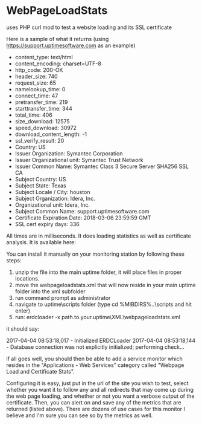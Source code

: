 # WebPageLoadStats
uses PHP curl mod to test a website loading and its SSL certificate

Here is a sample of what it returns (using https://support.uptimesoftware.com as an example)

* content_type: text/html
* content_encoding: charset=UTF-8
* http_code: 200-OK
* header_size: 740
* request_size: 65
* namelookup_time: 0
* connect_time: 47
* pretransfer_time: 219
* starttransfer_time: 344
* total_time: 406
* size_download: 12575
* speed_download: 30972
* download_content_length: -1
* ssl_verify_result: 20
* Country: US
* Issuer Organization: Symantec Corporation
* Issuer Organizational unit: Symantec Trust Network
* Issuer Common Name: Symantec Class 3 Secure Server SHA256 SSL CA
* Subject Country: US
* Subject State: Texas
* Subject Locale / City: houston
* Subject Organization: Idera, Inc.
* Organizational unit: Idera, Inc.
* Subject Common Name: support.uptimesoftware.com
* Certificate Expiration Date: 2018-03-06 23:59:59 GMT
* SSL cert expiry days: 336

All times are in milliseconds. It does loading statistics as well as certificate analysis. It is available here:

You can install it manually on your monitoring station by following these steps:

1. unzip the file into the main uptime folder, it will place files in proper locations.
2. move the webpageloadstats.xml that will now reside in your main uptime folder into the xml subfolder
3. run command prompt as administrator
4. navigate to uptime\scripts folder (type cd %MIBDIRS%\..\scripts and hit enter)
5. run: erdcloader -x path.to.your.uptime\XML\webpageloadstats.xml

it should say:

2017-04-04 08:53:18,017 - Initialized ERDCLoader
2017-04-04 08:53:18,144 - Database connection was not explicitly initialized; performing check...

if all goes well, you should then be able to add a service monitor which resides in the "Applications - Web Services" category called "Webpage Load and Certificate Stats".

Configuring it is easy, just put in the url of the site you wish to test, select whether you want it to follow any and all redirects that may come up during the web page loading, and whether or not you want a verbose output of the certificate. Then, you can alert on and save any of the metrics that are returned (listed above). There are dozens of use cases for this monitor I believe and I'm sure you can see so by the metrics as well. 
